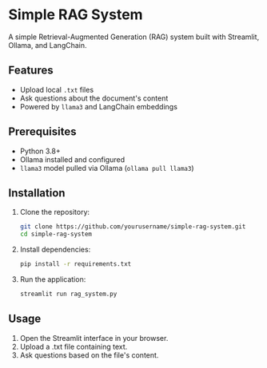 # Simple RAG System

A simple Retrieval-Augmented Generation (RAG) system built with Streamlit, Ollama, and LangChain.

## Features
- Upload local `.txt` files
- Ask questions about the document's content
- Powered by `llama3` and LangChain embeddings

## Prerequisites
- Python 3.8+
- Ollama installed and configured
- `llama3` model pulled via Ollama (`ollama pull llama3`)

## Installation

1. Clone the repository:
   ```bash
   git clone https://github.com/yourusername/simple-rag-system.git
   cd simple-rag-system
2. Install dependencies:
   ```bash
   pip install -r requirements.txt   
4. Run the application:
   ```bash
   streamlit run rag_system.py

## Usage
1. Open the Streamlit interface in your browser.
2. Upload a .txt file containing text.
3. Ask questions based on the file's content.




